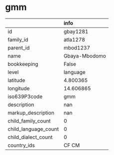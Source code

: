 # gmm
|                      | info          |
|:---------------------|:--------------|
| id                   | gbay1281      |
| family_id            | atla1278      |
| parent_id            | mbod1237      |
| name                 | Gbaya-Mbodomo |
| bookkeeping          | False         |
| level                | language      |
| latitude             | 4.800365      |
| longitude            | 14.606865     |
| iso639P3code         | gmm           |
| description          | nan           |
| markup_description   | nan           |
| child_family_count   | 0             |
| child_language_count | 0             |
| child_dialect_count  | 0             |
| country_ids          | CF CM         |